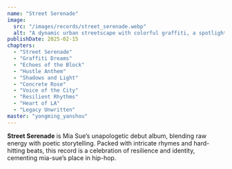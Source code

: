 ```yaml
---
name: "Street Serenade"
image:
  src: "/images/records/street_serenade.webp"
  alt: "A dynamic urban streetscape with colorful graffiti, a spotlighted microphone at the center, and a stylized 'MS' logo integrated into the graffiti."
publishDate: 2025-02-15
chapters:
  - "Street Serenade"
  - "Graffiti Dreams"
  - "Echoes of the Block"
  - "Hustle Anthem"
  - "Shadows and Light"
  - "Concrete Rose"
  - "Voice of the City"
  - "Resilient Rhythms"
  - "Heart of LA"
  - "Legacy Unwritten"
master: "yongming_yanshou"
---
```


**Street Serenade** is Mia Sue’s unapologetic debut album, blending raw energy with poetic storytelling. Packed with intricate rhymes and hard-hitting beats, this record is a celebration of resilience and identity, cementing mia-sue’s place in hip-hop.
